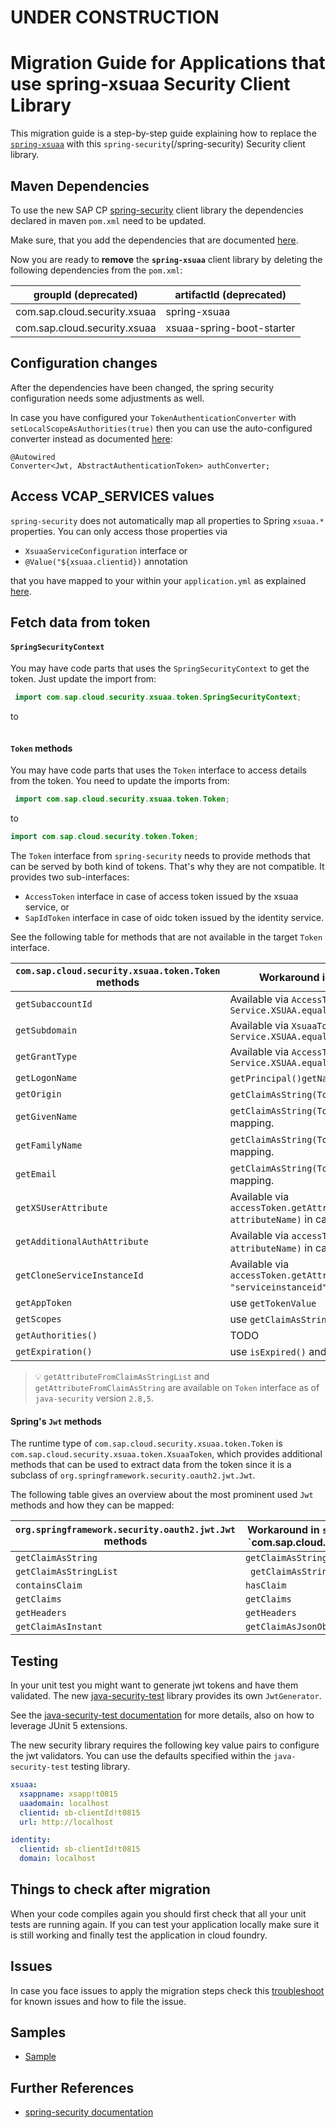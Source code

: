 # UNDER CONSTRUCTION 
# Migration Guide for Applications that use spring-xsuaa Security Client Library

This migration guide is a step-by-step guide explaining how to replace the [`spring-xsuaa`](/spring-xsuaa) with this ``spring-security``(/spring-security) Security client library.

## Maven Dependencies
To use the new SAP CP [spring-security](/spring-security) client library the dependencies declared in maven `pom.xml` need to be updated.

Make sure, that you add the dependencies that are documented [here](/spring-security#maven-dependencies).

Now you are ready to **remove** the **`spring-xsuaa`** client library by deleting the following dependencies from the `pom.xml`:

groupId (deprecated) | artifactId (deprecated) 
--- | --- 
com.sap.cloud.security.xsuaa | spring-xsuaa
com.sap.cloud.security.xsuaa | xsuaa-spring-boot-starter


## Configuration changes
After the dependencies have been changed, the spring security configuration needs some adjustments as well.

In case you have configured your `TokenAuthenticationConverter` with `setLocalScopeAsAuthorities(true)` then you can use the auto-configured converter instead as  documented [here](/spring-security#setup-spring-security-oauth-20-resource-server):
```
@Autowired
Converter<Jwt, AbstractAuthenticationToken> authConverter;
```

## Access VCAP_SERVICES values
`spring-security` does not automatically map all properties to Spring `xsuaa.*` properties. You can only access those properties via 

- `XsuaaServiceConfiguration` interface or
- `@Value("${xsuaa.clientid})` annotation

that you have mapped to your within your `application.yml` as explained [here](/spring-security#map-properties-to-vcap_services).


## Fetch data from token

#### ``SpringSecurityContext``
You may have code parts that uses the `SpringSecurityContext` to get the token. Just update the import from:
````java
 import com.sap.cloud.security.xsuaa.token.SpringSecurityContext;
````
to
````java

````

#### `Token` methods
You may have code parts that uses the `Token` interface to access details from the token. You need to update the imports from:
````java
 import com.sap.cloud.security.xsuaa.token.Token;
````
to
````java
import com.sap.cloud.security.token.Token;
````

The ``Token`` interface from ``spring-security`` needs to provide methods that can be served by both kind of tokens. That's why they are not compatible.
It provides two sub-interfaces: 
- ```AccessToken``` interface in case of access token issued by the xsuaa service, or 
- ```SapIdToken``` interface in case of oidc token issued by the identity service.

See the following table for methods that are not available in the target ```Token``` interface. 

| `com.sap.cloud.security.xsuaa.token.Token` methods       | Workaround in `spring.security` (`com.sap.cloud.security.token.Token`) |
|-------------------------|--------------------------------------------------------------------------------------------------|
| `getSubaccountId`       | Available via `AccessToken` interface in case ```Service.XSUAA.equals(token.getService())```     |
| `getSubdomain`          | Available via `XsuaaToken` implementation in case ```Service.XSUAA.equals(token.getService())``` 
| `getGrantType`          | Available via `AccessToken.getGrantType().toString()` interface in case ```Service.XSUAA.equals(token.getService())```   
| `getLogonName`          | `getPrincipal()getName()`. 
| `getOrigin`             | ```getClaimAsString(TokenClaims.ORIGIN)```.
| `getGivenName`          | ```getClaimAsString(TokenClaims.GIVEN_NAME)```. :bulb: no support for SAML 2.0 - XSUAA mapping.
| `getFamilyName`         | ``getClaimAsString(TokenClaims.FAMILY_NAME)``. :bulb: no support for SAML 2.0 - XSUAA mapping.
| `getEmail`              | ``getClaimAsString(TokenClaims.EMAIL)``. :bulb: no support for SAML 2.0 - XSUAA mapping.
| `getXSUserAttribute`          | Available via ```accessToken.getAttributeFromClaimAsStringList(TokenClaims.XS_USER_ATTRIBUTES, attributeName)``` in case ```Service.XSUAA.equals(token.getService())```
| `getAdditionalAuthAttribute`  | Available via ```accessToken.getAttributeFromClaimAsString("az_attr", attributeName)``` in case ```Service.XSUAA.equals(token.getService())```
| `getCloneServiceInstanceId`   | Available via ```accessToken.getAttributeFromClaimAsString(TokenClaims.EXTERNAL_ATTRIBUTE, "serviceinstanceid")``` in case ```Service.XSUAA.equals(token.getService())```
| `getAppToken`           | use `getTokenValue`
| `getScopes`             | use `getClaimAsStringList(TokenClaims.XSUAA.SCOPES)`
| `getAuthorities()`      | TODO
| `getExpiration()`       | use `isExpired()` and `getExpiration()` instead.

> :bulb: `getAttributeFromClaimAsStringList` and `getAttributeFromClaimAsString` are available on `Token` interface as of `java-security` version `2.8,5`.

#### Spring's `Jwt` methods

The runtime type of `com.sap.cloud.security.xsuaa.token.Token` is `com.sap.cloud.security.xsuaa.token.XsuaaToken`, which provides additional methods that can be used to extract data from the token since it is a subclass of
`org.springframework.security.oauth2.jwt.Jwt`. 

The following table gives an overview about the most prominent used ``Jwt`` methods and how they can be mapped:

|`org.springframework.security.oauth2.jwt.Jwt` methods       | Workaround in `spring.security` (using `com.sap.cloud.security.token.Token)                                                                                      |
|-------------------------|--------------------------------------------------------------------------------------------------|
| `getClaimAsString`       | `getClaimAsString` |
| `getClaimAsStringList`  | ` getClaimAsStringList` |
| `containsClaim`          | `hasClaim` |
| `getClaims`              | `getClaims` |
| `getHeaders`             | `getHeaders` |
| `getClaimAsInstant`      | `getClaimAsJsonObject().getAsInstant()` |


## Testing
In your unit test you might want to generate jwt tokens and have them validated. The new
[java-security-test](/java-security-test) library provides its own `JwtGenerator`. 

See the [java-security-test documentation](/java-security-test) for more details, also on how to leverage JUnit 5 extensions.

The new security library requires the following key value pairs to configure the jwt validators. You can use the defaults specified within the ``java-security-test`` testing library.

````yaml
xsuaa:
  xsappname: xsapp!t0815
  uaadomain: localhost
  clientid: sb-clientId!t0815
  url: http://localhost

identity:
  clientid: sb-clientId!t0815
  domain: localhost
````

## Things to check after migration 
When your code compiles again you should first check that all your unit tests are running again. If you can test your
application locally make sure it is still working and finally test the application in cloud foundry.


## Issues
In case you face issues to apply the migration steps check this [troubleshoot](README.md#troubleshoot) for known issues and how to file the issue.

## Samples
- [Sample](/samples/spring-security-hybrid-usage)    

## Further References
- [spring-security documentation](/spring-security/README.md)
